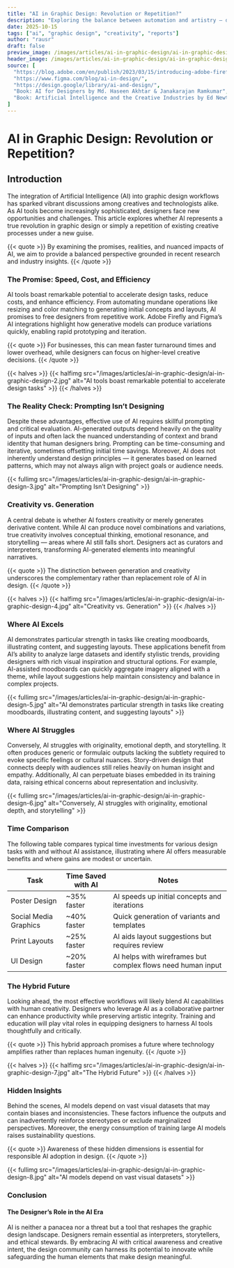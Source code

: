 ```yaml
---
title: "AI in Graphic Design: Revolution or Repetition?"
description: "Exploring the balance between automation and artistry — does AI really save time, or just change how we spend it?"
date: 2025-10-15
tags: ["ai", "graphic design", "creativity", "reports"]
author: "rausr"
draft: false
preview_image: /images/articles/ai-in-graphic-design/ai-in-graphic-design-9.jpg
header_image: /images/articles/ai-in-graphic-design/ai-in-graphic-design-1.jpg
source: [
  "https://blog.adobe.com/en/publish/2023/03/15/introducing-adobe-firefly-ai-generative-design.html",
  "https://www.figma.com/blog/ai-in-design/",
  "https://design.google/library/ai-and-design/",
  "Book: AI for Designers by Md. Haseen Akhtar & Janakarajan Ramkumar",
  "Book: Artificial Intelligence and the Creative Industries by Ed Newton-Rex"
]
---
```


# AI in Graphic Design: Revolution or Repetition?

## Introduction

The integration of Artificial Intelligence (AI) into graphic design workflows has sparked vibrant discussions among creatives and technologists alike. As AI tools become increasingly sophisticated, designers face new opportunities and challenges. This article explores whether AI represents a true revolution in graphic design or simply a repetition of existing creative processes under a new guise.

{{< quote >}}
By examining the promises, realities, and nuanced impacts of AI, we aim to provide a balanced perspective grounded in recent research and industry insights.
{{< /quote >}}

### The Promise: Speed, Cost, and Efficiency

AI tools boast remarkable potential to accelerate design tasks, reduce costs, and enhance efficiency. From automating mundane operations like resizing and color matching to generating initial concepts and layouts, AI promises to free designers from repetitive work. Adobe Firefly and Figma’s AI integrations highlight how generative models can produce variations quickly, enabling rapid prototyping and iteration.

{{< quote >}}
For businesses, this can mean faster turnaround times and lower overhead, while designers can focus on higher-level creative decisions.
{{< /quote >}}

{{< halves >}}
{{< halfimg src="/images/articles/ai-in-graphic-design/ai-in-graphic-design-2.jpg" alt="AI tools boast remarkable potential to accelerate design tasks" >}}
{{< /halves >}}


### The Reality Check: Prompting Isn’t Designing

Despite these advantages, effective use of AI requires skillful prompting and critical evaluation. AI-generated outputs depend heavily on the quality of inputs and often lack the nuanced understanding of context and brand identity that human designers bring. Prompting can be time-consuming and iterative, sometimes offsetting initial time savings. Moreover, AI does not inherently understand design principles — it generates based on learned patterns, which may not always align with project goals or audience needs.

{{< fullimg src="/images/articles/ai-in-graphic-design/ai-in-graphic-design-3.jpg" alt="Prompting Isn’t Designing" >}}

### Creativity vs. Generation

A central debate is whether AI fosters creativity or merely generates derivative content. While AI can produce novel combinations and variations, true creativity involves conceptual thinking, emotional resonance, and storytelling — areas where AI still falls short. Designers act as curators and interpreters, transforming AI-generated elements into meaningful narratives.

{{< quote >}}
The distinction between generation and creativity underscores the complementary rather than replacement role of AI in design.
{{< /quote >}}

{{< halves >}}
{{< halfimg src="/images/articles/ai-in-graphic-design/ai-in-graphic-design-4.jpg" alt="Creativity vs. Generation" >}}
{{< /halves >}}


### Where AI Excels

AI demonstrates particular strength in tasks like creating moodboards, illustrating content, and suggesting layouts. These applications benefit from AI’s ability to analyze large datasets and identify stylistic trends, providing designers with rich visual inspiration and structural options. For example, AI-assisted moodboards can quickly aggregate imagery aligned with a theme, while layout suggestions help maintain consistency and balance in complex projects.

{{< fullimg src="/images/articles/ai-in-graphic-design/ai-in-graphic-design-5.jpg" alt="AI demonstrates particular strength in tasks like creating moodboards, illustrating content, and suggesting layouts" >}}


### Where AI Struggles

Conversely, AI struggles with originality, emotional depth, and storytelling. It often produces generic or formulaic outputs lacking the subtlety required to evoke specific feelings or cultural nuances. Story-driven design that connects deeply with audiences still relies heavily on human insight and empathy. Additionally, AI can perpetuate biases embedded in its training data, raising ethical concerns about representation and inclusivity.

{{< fullimg src="/images/articles/ai-in-graphic-design/ai-in-graphic-design-6.jpg" alt="Conversely, AI struggles with originality, emotional depth, and storytelling" >}}


### Time Comparison

The following table compares typical time investments for various design tasks with and without AI assistance, illustrating where AI offers measurable benefits and where gains are modest or uncertain.

| Task             | Time Saved with AI | Notes                                             |
|------------------|--------------------|---------------------------------------------------|
| Poster Design    | ~35% faster        | AI speeds up initial concepts and iterations      |
| Social Media Graphics | ~40% faster    | Quick generation of variants and templates        |
| Print Layouts    | ~25% faster        | AI aids layout suggestions but requires review    |
| UI Design        | ~20% faster        | AI helps with wireframes but complex flows need human input |


### The Hybrid Future

Looking ahead, the most effective workflows will likely blend AI capabilities with human creativity. Designers who leverage AI as a collaborative partner can enhance productivity while preserving artistic integrity. Training and education will play vital roles in equipping designers to harness AI tools thoughtfully and critically.

{{< quote >}}
This hybrid approach promises a future where technology amplifies rather than replaces human ingenuity.
{{< /quote >}}

{{< halves >}}
{{< halfimg src="/images/articles/ai-in-graphic-design/ai-in-graphic-design-7.jpg" alt="The Hybrid Future" >}}
{{< /halves >}}


### Hidden Insights

Behind the scenes, AI models depend on vast visual datasets that may contain biases and inconsistencies. These factors influence the outputs and can inadvertently reinforce stereotypes or exclude marginalized perspectives. Moreover, the energy consumption of training large AI models raises sustainability questions. 

{{< quote >}}
Awareness of these hidden dimensions is essential for responsible AI adoption in design.
{{< /quote >}}

{{< fullimg src="/images/articles/ai-in-graphic-design/ai-in-graphic-design-8.jpg" alt="AI models depend on vast visual datasets" >}}


### Conclusion
#### The Designer’s Role in the AI Era

AI is neither a panacea nor a threat but a tool that reshapes the graphic design landscape. Designers remain essential as interpreters, storytellers, and ethical stewards. By embracing AI with critical awareness and creative intent, the design community can harness its potential to innovate while safeguarding the human elements that make design meaningful.